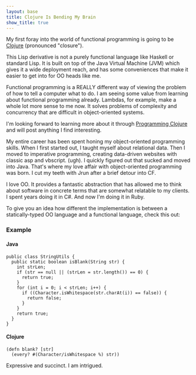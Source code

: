 ```yaml
---
layout: base
title: Clojure Is Bending My Brain
show_title: true
---
```


My first foray into the world of functional programming is going to be
[Clojure](http://clojure.org/) (pronounced "closure").

This Lisp derivative is not a purely functional language like Haskell or
standard Lisp.  It is built on top of the Java Virtual Machine (JVM) which
gives it a wide deployment reach, and has some conveniences that make it easier
to get into for OO heads like me.

Functional programming is a REALLY different way of viewing the problem of how
to tell a computer what to do. I am seeing some value from learning about
functional programming already. Lambdas, for example, make a whole lot more
sense to me now. It solves problems of complexity and concurrency that are
difficult in object-oriented systems.

I'm looking forward to learning more about it through
[Programming Clojure](http://www.amazon.com/Programming-Clojure-Stuart-Halloway/dp/1934356867/)
and will post anything I find interesting.

My entire career has been spent honing my object-oriented programming skills.
When I first started out, I taught myself about relational data. Then I moved
to imperative programming, creating data-driven websites with classic asp and
vbscript. (ugh). I quickly figured out that sucked and moved into Java.  That's
where my love affair with object-oriented programming was born.  I cut my teeth
with Jrun after a brief detour into CF.

I love OO. It provides a fantastic abstraction that has allowed me to think
about software in concrete terms that are somewhat relatable to my clients. I
spent years doing it in C#. And now I'm doing it in Ruby.

To give you an idea how different the implementation is between a
statically-typed OO language and a functional language, check this out:

### Example
#### Java
    public class StringUtils {
      public static boolean isBlank(String str) {
        int strLen;
        if (str == null || (strLen = str.length()) == 0) {
          return true;
        }
        for (int i = 0; i < strLen; i++) {
          if ((Character.isWhitespace(str.charAt(i)) == false)) {
            return false;
          }
        }
        return true;
      }
    }

#### Clojure
    (defn blank? [str]
      (every? #(Character/isWhitespace %) str))

Expressive and succinct. I am intrigued.
